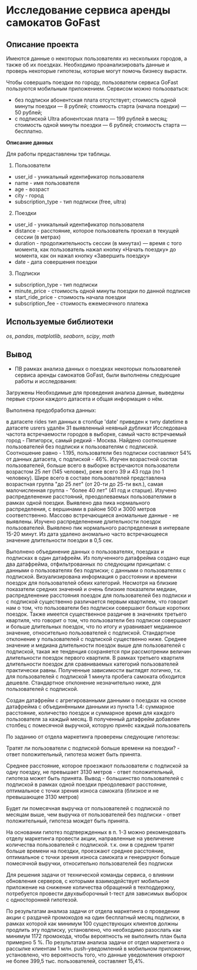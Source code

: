 # Исследование сервиса аренды самокатов GoFast
## Описание проекта
Имеются данные о некоторых пользователях из нескольких городов, а также об их поездках. Необходимо проанализировать данные и проверь некоторые гипотезы, которые могут помочь бизнесу вырасти.

Чтобы совершать поездки по городу, пользователи сервиса GoFast пользуются мобильным приложением. 
Сервисом можно пользоваться:
- без подписки
абонентская плата отсутствует;
стоимость одной минуты поездки —  8 рублей;
стоимость старта (начала поездки) — 50 рублей;
- с подпиской Ultra
абонентская плата — 199 рублей в месяц;
стоимость одной минуты поездки — 6 рублей;
стоимость старта — бесплатно.

**Описание данных**

Для работы предаставлены три таблицы.
1. Пользователи
- user_id - уникальный идентификатор пользователя
- name -	имя пользователя
- age -	возраст
- city -	город
- subscription_type -	тип подписки (free, ultra)

2. Поездки
- user_id -	уникальный идентификатор пользователя
- distance -	расстояние, которое пользователь проехал в текущей сессии (в метрах)
- duration -	продолжительность сессии (в минутах) — время с того момента, как пользователь нажал кнопку «Начать поездку» до момента, как он нажал кнопку «Завершить поездку»
- date -	дата совершения поездки

3. Подписки 
- subscription_type -	тип подписки
- minute_price -	стоимость одной минуты поездки по данной подписке
- start_ride_price -	стоимость начала поездки
- subscription_fee -	стоимость ежемесячного платежа

## Используемые библиотеки
*os*, *pandas*, *matplotlib*, *seaborn*, *scipy*, *math*

## Вывод

- ПВ рамках анализа данных о поездках некоторых пользователей сервиса аренды самокатов GoFast, были выполнены следующие работы и исследования:

Загружены Необходимые для проведения анализа данные, выведены первые строки каждого датасета и общая информация о нём.

Выполнена предобработка данных:

в датасете rides тип данных в столбце 'date' приведен к типу datetime
в датасете usrers удалён 31 выявленный неявный дубликат
Исследована частота встречаемости городов в выборке, самый часто встречаемый город - Пятигорск, самый редкий - Москва. Найдено соотношение пользователей без подписки к пользователям с подпиской. Соотношение равно - 1.195, пользователи без подписки составляют 54% от данных датасета, с подпиской - 46%. Изучен возрастной состав пользователей, больше всего в выборке встречаются пользователи возрастом 25 лет (145 человек), реже всего 39 и 43 года (по 1 человеку). Шире всего в составе пользователей представлена возрастная группа "до 25 лет" (от 20-ти до 25-ти вкл.), самая малочисленная группа - "более 40 лет" (41 год и старше). Изучено распределенение расстояний, преодолеваемых пользователями в рамках одной поездки. Выявлено два пика нормального распределения, с вершинами в районе 500 и 3000 метров соответственно. Массово встречающиеся аномальные данные - не выявлены. Изучено распределенение длительности поездок пользователей. Выявлено пик нормального распределения в интервале 15-20 минут. Из дата удалено аномально часто встречающееся значение длительности поездки в 0,5 сек.

Выполнено объединение данных о пользователях, поездках и подписках в один датафрейм. Из полученного датафрейма создано еще два датафрейма, отфильтрованных по следующим принципам: c данными о пользователях без подписки; с данными о пользователях с подпиской. Визуализирована информация о расстоянии и времени поездок для пользователей обеих категорий. Несмотря на близкие показатели средних значений и очень близкие показатели медиан, распредленение расстояния поездок для пользователей без подписки и с подпиской существенно различается первым квартилем, что говорит нам о том, что пользователи без подписки совершают больше коротких поездок. Также имеется существенное раздичие в значениях третьего квартиля, что говорит о том, что пользователи без подписки совершают и больше длительных поездок, что по итогу и уравнивает медианное значение, относительно пользователей с подпиской. Стандартное отклонение у пользователей с подпиской существенно ниже. Среднее значение и медиана длительности поездок выше для пользователей с подпиской, такая же тенденция сохраняется при рассмотрении величин длительности поездок первого квартиля. В рамках третьего квартиля длительности поездок для сравниваемых категорий пользователей практически равны. Полученные зависимости выглядят логично, т.к. для пользователей с подпиской 1 минута пробега самоката обходится дешевле. Стандартное отклонение незначительно ниже, для пользователей с подпиской.

Создан датафрейм с агрегированными данными о поездках на основе датафрейма с объединёнными данными из пункта 1.4: суммарное расстояние, количество поездок и суммарное время для каждого пользователя за каждый месяц. В полученный датафрейм добавлен столбец с помесячной выручкой, которую принёс каждый пользователь

По заданию от отдела маркетинга проверены следующие гипотезы:

Тратят ли пользователи с подпиской больше времени на поездки? - ответ положительный, гипотеза может быть принята.

Среднее расстояние, которое проезжают пользователи с подпиской за одну поездку, не превышает 3130 метров - ответ положительный, гипотеза может быть принята. Вывод - большинство пользователей с подпиской в рамках одной поездки преодолевают расстояние, оптимальное с точки зрения износа самоката (близкое и не превышающее 3130 метров)

Будет ли помесячная выручка от пользователей с подпиской по месяцам выше, чем выручка от пользователей без подписки - ответ положительный, гипотеза мождет быть принята.

На основании гипотез подтвержденных в п. 1-3 можно рекомендовать отделу маркетинга провести акции, направленные на увеличение количества пользователей с подпиской. т.к. они в среднем тратят больше времени на поездки, проезжают среднее расстояние, оптимальное с точки зрения износа самоката и генерируют больше помесячной выручки, относительно пользователей без подписки

Для решения задачи от технической команды сервиса, о влиянии обновления серверов, с которыми взаимодействует мобильное приложение на снижение количества обращений в техподдержку, потребуется провести двухвыборочный t-тест для зависимых выборок с односторонней гипотезой.

По результатам анализа задачи от отдела маркетинга о проведении акции с раздачей промокодов на один бесплатный месяц подписки, в рамках которой как минимум 100 существующих клиентов должны продлить эту подписку, установлено, что необходимо разослать как минимум 1172 промокода, чтобы вероятность не выполнить план была примерно 5 %. По результатам анализа задачи от отдел маркетинга о рассылке клиентам 1 млн. push-уведомлений в мобильном приложении, установлено, что вероятность того, что данные уведомления откроют не более 399,5 тыс. пользователей, составляет 15,4%.
